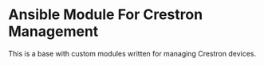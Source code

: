 # Ansible Module For Crestron Management
This is a base with custom modules written for managing Crestron devices.